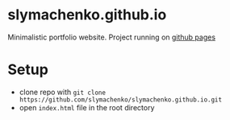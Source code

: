 # slymachenko.github.io
Minimalistic portfolio website. Project running on [github pages](https://slymachenko.github.io/)

# Setup
- clone repo with `git clone https://github.com/slymachenko/slymachenko.github.io.git`
- open `index.html` file in the root directory
